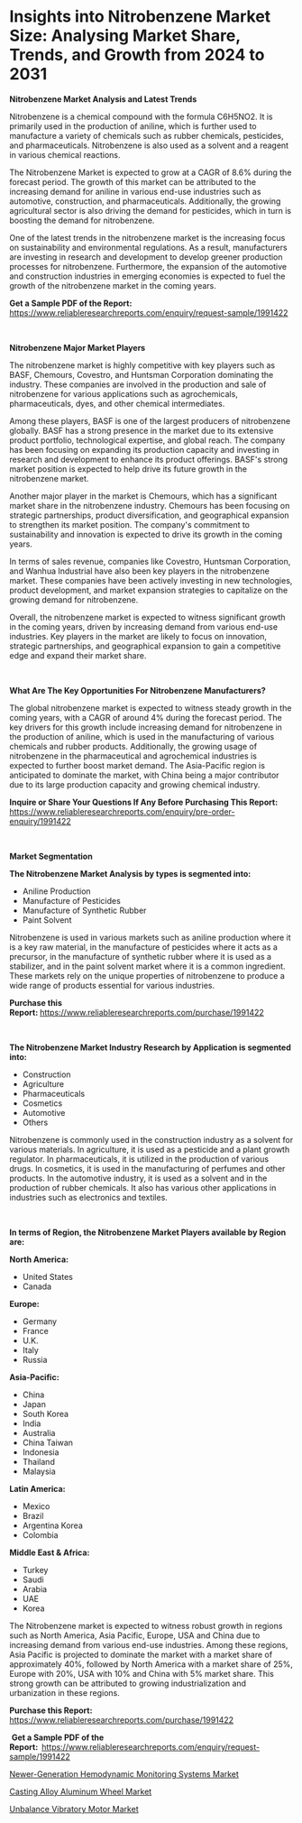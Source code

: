 <p><h1>Insights into Nitrobenzene Market Size: Analysing Market Share, Trends, and Growth from 2024 to 2031</h1></p><p><strong>Nitrobenzene Market Analysis and Latest Trends</strong></p>
<p><p>Nitrobenzene is a chemical compound with the formula C6H5NO2. It is primarily used in the production of aniline, which is further used to manufacture a variety of chemicals such as rubber chemicals, pesticides, and pharmaceuticals. Nitrobenzene is also used as a solvent and a reagent in various chemical reactions.</p><p>The Nitrobenzene Market is expected to grow at a CAGR of 8.6% during the forecast period. The growth of this market can be attributed to the increasing demand for aniline in various end-use industries such as automotive, construction, and pharmaceuticals. Additionally, the growing agricultural sector is also driving the demand for pesticides, which in turn is boosting the demand for nitrobenzene.</p><p>One of the latest trends in the nitrobenzene market is the increasing focus on sustainability and environmental regulations. As a result, manufacturers are investing in research and development to develop greener production processes for nitrobenzene. Furthermore, the expansion of the automotive and construction industries in emerging economies is expected to fuel the growth of the nitrobenzene market in the coming years.</p></p>
<p><strong>Get a Sample PDF of the Report:&nbsp;</strong> <a href="https://www.reliableresearchreports.com/enquiry/request-sample/1991422">https://www.reliableresearchreports.com/enquiry/request-sample/1991422</a></p>
<p>&nbsp;</p>
<p><strong>Nitrobenzene Major Market Players</strong></p>
<p><p>The nitrobenzene market is highly competitive with key players such as BASF, Chemours, Covestro, and Huntsman Corporation dominating the industry. These companies are involved in the production and sale of nitrobenzene for various applications such as agrochemicals, pharmaceuticals, dyes, and other chemical intermediates.</p><p>Among these players, BASF is one of the largest producers of nitrobenzene globally. BASF has a strong presence in the market due to its extensive product portfolio, technological expertise, and global reach. The company has been focusing on expanding its production capacity and investing in research and development to enhance its product offerings. BASF's strong market position is expected to help drive its future growth in the nitrobenzene market.</p><p>Another major player in the market is Chemours, which has a significant market share in the nitrobenzene industry. Chemours has been focusing on strategic partnerships, product diversification, and geographical expansion to strengthen its market position. The company's commitment to sustainability and innovation is expected to drive its growth in the coming years.</p><p>In terms of sales revenue, companies like Covestro, Huntsman Corporation, and Wanhua Industrial have also been key players in the nitrobenzene market. These companies have been actively investing in new technologies, product development, and market expansion strategies to capitalize on the growing demand for nitrobenzene.</p><p>Overall, the nitrobenzene market is expected to witness significant growth in the coming years, driven by increasing demand from various end-use industries. Key players in the market are likely to focus on innovation, strategic partnerships, and geographical expansion to gain a competitive edge and expand their market share.</p></p>
<p>&nbsp;</p>
<p><strong>What Are The Key Opportunities For Nitrobenzene Manufacturers?</strong></p>
<p><p>The global nitrobenzene market is expected to witness steady growth in the coming years, with a CAGR of around 4% during the forecast period. The key drivers for this growth include increasing demand for nitrobenzene in the production of aniline, which is used in the manufacturing of various chemicals and rubber products. Additionally, the growing usage of nitrobenzene in the pharmaceutical and agrochemical industries is expected to further boost market demand. The Asia-Pacific region is anticipated to dominate the market, with China being a major contributor due to its large production capacity and growing chemical industry.</p></p>
<p><strong>Inquire or Share Your Questions If Any Before Purchasing This Report:</strong> <a href="https://www.reliableresearchreports.com/enquiry/pre-order-enquiry/1991422">https://www.reliableresearchreports.com/enquiry/pre-order-enquiry/1991422</a></p>
<p>&nbsp;</p>
<p><strong>Market Segmentation</strong></p>
<p><strong>The Nitrobenzene Market Analysis by types is segmented into:</strong></p>
<p><ul><li>Aniline Production</li><li>Manufacture of Pesticides</li><li>Manufacture of Synthetic Rubber</li><li>Paint Solvent</li></ul></p>
<p><p>Nitrobenzene is used in various markets such as aniline production where it is a key raw material, in the manufacture of pesticides where it acts as a precursor, in the manufacture of synthetic rubber where it is used as a stabilizer, and in the paint solvent market where it is a common ingredient. These markets rely on the unique properties of nitrobenzene to produce a wide range of products essential for various industries.</p></p>
<p><strong>Purchase this Report:&nbsp;</strong><a href="https://www.reliableresearchreports.com/purchase/1991422">https://www.reliableresearchreports.com/purchase/1991422</a></p>
<p>&nbsp;</p>
<p><strong>The Nitrobenzene Market Industry Research by Application is segmented into:</strong></p>
<p><ul><li>Construction</li><li>Agriculture</li><li>Pharmaceuticals</li><li>Cosmetics</li><li>Automotive</li><li>Others</li></ul></p>
<p><p>Nitrobenzene is commonly used in the construction industry as a solvent for various materials. In agriculture, it is used as a pesticide and a plant growth regulator. In pharmaceuticals, it is utilized in the production of various drugs. In cosmetics, it is used in the manufacturing of perfumes and other products. In the automotive industry, it is used as a solvent and in the production of rubber chemicals. It also has various other applications in industries such as electronics and textiles.</p></p>
<p>&nbsp;</p>
<p><strong>In terms of Region, the Nitrobenzene Market Players available by Region are:</strong></p>
<p>
    <p> <strong> North America: </strong>
        <ul>
            <li>United States</li>
            <li>Canada</li>
        </ul>
        </p> 
    <p> <strong> Europe: </strong>
        <ul>
            <li>Germany</li>
            <li>France</li>
            <li>U.K.</li>
            <li>Italy</li>
            <li>Russia</li>
        </ul>
        </p> 
    <p> <strong> Asia-Pacific: </strong>
        <ul>
            <li>China</li>
            <li>Japan</li>
            <li>South Korea</li>
            <li>India</li>
            <li>Australia</li>
            <li>China Taiwan</li>
            <li>Indonesia</li>
            <li>Thailand</li>
            <li>Malaysia</li>
        </ul>
        </p> 
    <p> <strong> Latin America: </strong>
        <ul>
            <li>Mexico</li>
            <li>Brazil</li>
            <li>Argentina Korea</li>
            <li>Colombia</li>
        </ul>
        </p> 
    <p> <strong> Middle East & Africa: </strong>
        <ul>
            <li>Turkey</li>
            <li>Saudi</li>
            <li>Arabia</li>
            <li>UAE</li>
            <li>Korea</li>
        </ul>
    </p>
    </p>
<p><p>The Nitrobenzene market is expected to witness robust growth in regions such as North America, Asia Pacific, Europe, USA and China due to increasing demand from various end-use industries. Among these regions, Asia Pacific is projected to dominate the market with a market share of approximately 40%, followed by North America with a market share of 25%, Europe with 20%, USA with 10% and China with 5% market share. This strong growth can be attributed to growing industrialization and urbanization in these regions.</p></p>
<p><strong>Purchase this Report: </strong><a href="https://www.reliableresearchreports.com/purchase/1991422">https://www.reliableresearchreports.com/purchase/1991422</a></p>
<p>&nbsp;<strong>Get a Sample PDF of the Report:&nbsp;&nbsp;</strong><a href="https://www.reliableresearchreports.com/enquiry/request-sample/1991422">https://www.reliableresearchreports.com/enquiry/request-sample/1991422</a></p>
<p><strong></strong></p>
<p><p><a href="https://view.publitas.com/reportprime-1/newer-generation-hemodynamic-monitoring-systems-market-analysis-and-market-size-global-industry-overview-market-segmentation-and-forecast-2023-to-2030/">Newer-Generation Hemodynamic Monitoring Systems Market</a></p><p><a href="https://view.publitas.com/reportprime-1/global-casting-alloy-aluminum-wheel-market-by-types-applications-and-major-players-with-regional-growth-rate-analysis-and-development-situation-from-2023-to-2030/">Casting Alloy Aluminum Wheel Market</a></p><p><a href="https://view.publitas.com/reportprime-1/insights-into-unbalance-vibratory-motor-market-size-analysing-market-share-trends-and-growth-from-2023-to-2030/">Unbalance Vibratory Motor Market</a></p></p>